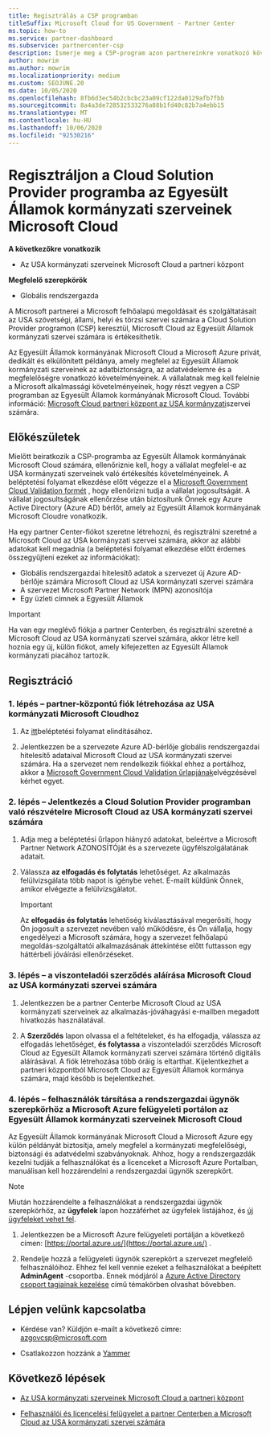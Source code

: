 ```yaml
---
title: Regisztrálás a CSP programban
titleSuffix: Microsoft Cloud for US Government - Partner Center
ms.topic: how-to
ms.service: partner-dashboard
ms.subservice: partnercenter-csp
description: Ismerje meg a CSP-program azon partnereinkre vonatkozó követelményeit, akik regisztrálni szeretnék a felhőalapú megoldás-szolgáltatói programban Microsoft Cloud az USA kormányzati szerveinek.
author: mowrim
ms.author: mowrim
ms.localizationpriority: medium
ms.custom: SEOJUNE.20
ms.date: 10/05/2020
ms.openlocfilehash: 8fb6d3ec54b2cbcbc23a09cf122da0129afb7fbb
ms.sourcegitcommit: 8a4a3de728532533276a88b1fd40c82b7a4ebb15
ms.translationtype: MT
ms.contentlocale: hu-HU
ms.lasthandoff: 10/06/2020
ms.locfileid: "92530216"
---
```

# <a name="enroll-in-the-cloud-solution-provider-program-for-microsoft-cloud-for-us-government"></a>Regisztráljon a Cloud Solution Provider programba az Egyesült Államok kormányzati szerveinek Microsoft Cloud

**A következőkre vonatkozik**

- Az USA kormányzati szerveinek Microsoft Cloud a partneri központ

**Megfelelő szerepkörök**

- Globális rendszergazda

A Microsoft partnerei a Microsoft felhőalapú megoldásait és szolgáltatásait az USA szövetségi, állami, helyi és törzsi szervei számára a Cloud Solution Provider programon (CSP) keresztül, Microsoft Cloud az Egyesült Államok kormányzati szervei számára is értékesíthetik.

Az Egyesült Államok kormányának Microsoft Cloud a Microsoft Azure privát, dedikált és elkülönített példánya, amely megfelel az Egyesült Államok kormányzati szerveinek az adatbiztonságra, az adatvédelemre és a megfelelőségre vonatkozó követelményeinek. A vállalatnak meg kell felelnie a Microsoft alkalmassági követelményeinek, hogy részt vegyen a CSP programban az Egyesült Államok kormányának Microsoft Cloud. További információ: [Microsoft Cloud partneri központ az USA kormányzati](partner-center-for-microsoft-us-govt-cloud.md)szervei számára.

## <a name="before-you-begin"></a>Előkészületek

Mielőtt beiratkozik a CSP-programba az Egyesült Államok kormányának Microsoft Cloud számára, ellenőriznie kell, hogy a vállalat megfelel-e az USA kormányzati szerveinek való értékesítés követelményeinek. A beléptetési folyamat elkezdése előtt végezze el a [Microsoft Government Cloud Validation formét](https://azuregov.microsoft.com/csp) , hogy ellenőrizni tudja a vállalat jogosultságát. A vállalat jogosultságának ellenőrzése után biztosítunk Önnek egy Azure Active Directory (Azure AD) bérlőt, amely az Egyesült Államok kormányának Microsoft Cloudre vonatkozik.  

Ha egy partner Center-fiókot szeretne létrehozni, és regisztrálni szeretné a Microsoft Cloud az USA kormányzati szervei számára, akkor az alábbi adatokat kell megadnia (a beléptetési folyamat elkezdése előtt érdemes összegyűjteni ezeket az információkat):

- Globális rendszergazdai hitelesítő adatok a szervezet új Azure AD-bérlője számára Microsoft Cloud az USA kormányzati szervei számára
- A szervezet Microsoft Partner Network (MPN) azonosítója
- Egy üzleti címnek a Egyesült Államok

> [!IMPORTANT]  
> Ha van egy meglévő fiókja a partner Centerben, és regisztrálni szeretné a Microsoft Cloud az USA kormányzati szervei számára, akkor létre kell hoznia egy új, külön fiókot, amely kifejezetten az Egyesült Államok kormányzati piacához tartozik.

## <a name="how-to-enroll"></a>Regisztráció

### <a name="step-1---create-a-partner-center-account-for-microsoft-cloud-for-us-government"></a>1. lépés – partner-központú fiók létrehozása az USA kormányzati Microsoft Cloudhoz

1. Az [itt](https://partnercenter.microsoft.com/register/resellerusgjoinnow)beléptetési folyamat elindításához.

2. Jelentkezzen be a szervezete Azure AD-bérlője globális rendszergazdai hitelesítő adataival Microsoft Cloud az USA kormányzati szervei számára. Ha a szervezet nem rendelkezik fiókkal ehhez a portálhoz, akkor a [Microsoft Government Cloud Validation űrlapjának](https://azuregov.microsoft.com/csp)elvégzésével kérhet egyet.

### <a name="step-2---apply-to-participate-in-the-cloud-solution-provider-program-for-microsoft-cloud-for-us-government"></a>2. lépés – Jelentkezés a Cloud Solution Provider programban való részvételre Microsoft Cloud az USA kormányzati szervei számára

1. Adja meg a beléptetési űrlapon hiányzó adatokat, beleértve a Microsoft Partner Network AZONOSÍTÓját és a szervezete ügyfélszolgálatának adatait.

2. Válassza **az elfogadás és folytatás** lehetőséget. Az alkalmazás felülvizsgálata több napot is igénybe vehet. E-mailt küldünk Önnek, amikor elvégezte a felülvizsgálatot.

   > [!IMPORTANT]
   > Az **elfogadás és folytatás** lehetőség kiválasztásával megerősíti, hogy Ön jogosult a szervezet nevében való működésre, és Ön vállalja, hogy engedélyezi a Microsoft számára, hogy a szervezet felhőalapú megoldás-szolgáltatói alkalmazásának áttekintése előtt futtasson egy háttérbeli jóváírási ellenőrzéseket.

### <a name="step-3---sign-the-reseller-agreement-for-microsoft-cloud-for-us-government"></a>3. lépés – a viszonteladói szerződés aláírása Microsoft Cloud az USA kormányzati szervei számára

1. Jelentkezzen be a partner Centerbe Microsoft Cloud az USA kormányzati szerveinek az alkalmazás-jóváhagyási e-mailben megadott hivatkozás használatával.

2. A **Szerződés** lapon olvassa el a feltételeket, és ha elfogadja, válassza az elfogadás lehetőséget, **és folytassa** a viszonteladói szerződés Microsoft Cloud az Egyesült Államok kormányzati szervei számára történő digitális aláírásával. A fiók létrehozása több óráig is eltarthat. Kijelentkezhet a partneri központból Microsoft Cloud az Egyesült Államok kormánya számára, majd később is bejelentkezhet.

### <a name="step-4---assign-users-to-the-admin-agent-role-in-the-microsoft-azure-admin-portal-for-microsoft-cloud-for-us-government"></a>4. lépés – felhasználók társítása a rendszergazdai ügynök szerepkörhöz a Microsoft Azure felügyeleti portálon az Egyesült Államok kormányzati szerveinek Microsoft Cloud

Az Egyesült Államok kormányának Microsoft Cloud a Microsoft Azure egy külön példányát biztosítja, amely megfelel a kormányzati megfelelőségi, biztonsági és adatvédelmi szabványoknak. Ahhoz, hogy a rendszergazdák kezelni tudják a felhasználókat és a licenceket a Microsoft Azure Portalban, manuálisan kell hozzárendelni a rendszergazdai ügynök szerepkört.

> [!NOTE]
> Miután hozzárendelte a felhasználókat a rendszergazdai ügynök szerepkörhöz, az **ügyfelek** lapon hozzáférhet az ügyfelek listájához, és [új ügyfeleket vehet fel](add-a-new-customer.md).

1. Jelentkezzen be a Microsoft Azure felügyeleti portálján a következő címen: [https://portal.azure.us/](https://portal.azure.us/) .

2. Rendelje hozzá a felügyeleti ügynök szerepkört a szervezet megfelelő felhasználóihoz. Ehhez fel kell vennie ezeket a felhasználókat a beépített **AdminAgent** -csoportba. Ennek módjáról a [Azure Active Directory csoport tagjainak kezelése](/azure/active-directory/active-directory-groups-members-azure-portal) című témakörben olvashat bővebben.

## <a name="connect-with-us"></a>Lépjen velünk kapcsolatba

- Kérdése van? Küldjön e-mailt a következő címre: azgovcsp@microsoft.com

- Csatlakozzon hozzánk a [Yammer](https://www.yammer.com/cloudpartnercommunity/#/threads/inGroup?type=in_group&feedId=11509777)

## <a name="next-steps"></a>Következő lépések

- [Az USA kormányzati szerveinek Microsoft Cloud a partneri központ](partner-center-for-microsoft-us-govt-cloud.md)

- [Felhasználói és licencelési felügyelet a partner Centerben a Microsoft Cloud az USA kormányzati szervei számára](user-management-in-partner-center-for-microsoft-us-govt-cloud.md)